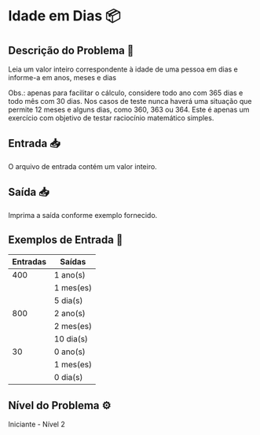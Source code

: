 # Idade em Dias 📦

## Descrição do Problema 📝

Leia um valor inteiro correspondente à idade de uma pessoa em dias e informe-a em anos, meses e dias

Obs.: apenas para facilitar o cálculo, considere todo ano com 365 dias e todo mês com 30 dias. Nos casos de teste nunca haverá uma situação que permite 12 meses e alguns dias, como 360, 363 ou 364. Este é apenas um exercício com objetivo de testar raciocínio matemático simples.

## Entrada 📥

O arquivo de entrada contém um valor inteiro.

## Saída 📥

Imprima a saída conforme exemplo fornecido.

## Exemplos de Entrada 🚀

| Entradas  | Saídas |
| ------------- | ------------- |
| 400 | 1 ano(s)
| | 1 mes(es) 
| |5 dia(s) |
| 800 | 2 ano(s) |
| | 2 mes(es) |
| | 10 dia(s) |
| 30 | 0 ano(s) |
| | 1 mes(es) |
| | 0 dia(s) |

## Nível do Problema ⚙️

Iniciante - Nível 2
